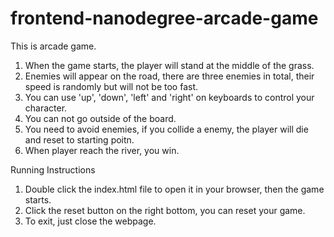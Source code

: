 frontend-nanodegree-arcade-game
===============================

This is arcade game.
1. When the game starts, the player will stand at the middle of the grass.
2. Enemies will appear on the road, there are three enemies in total, their speed is randomly but will not be too fast.
3. You can use 'up', 'down', 'left' and 'right' on keyboards to control your character.
4. You can not go outside of the board.
5. You need to avoid enemies, if you collide a enemy, the player will die and reset to starting poitn.
6. When player reach the river, you win.

Running Instructions
1. Double click the index.html file to open it in your browser, then the game starts.
2. Click the reset button on the right bottom, you can reset your game.
3. To exit, just close the webpage.
